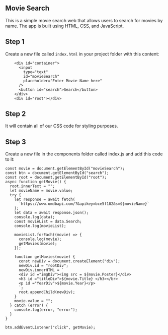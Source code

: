 ## Movie Search

This is a simple movie search web that allows users to search for movies by name. The app is built using HTML, CSS, and JavaScript.

## Step 1

Create a new file called `index.html` in your project folder with this content:

```
    <div id="container">
      <input
        type="text"
        id="movieSearch"
        placeholder="Enter Movie Name here"
      />
      <button id="search">Search</button>
    </div>
    <div id="root"></div>

```

## Step 2

It will contain all of our CSS code for styling purposes.

## Step 3

Create a new file in the components folder called index.js and add this code to it:

```
const movie = document.getElementById("movieSearch");
const btn = document.getElementById("search");
const root = document.getElementById("root");
async function getMovie() {
  root.innerText = "";
  let movieName = movie.value;
  try {
    let response = await fetch(
      `https://www.omdbapi.com/?&apikey=bce5f182&s=${movieName}`
    );
    let data = await response.json();
    console.log(data);
    const movieList = data.Search;
    console.log(movieList);

    movieList.forEach((movie) => {
      console.log(movie);
      getMovies(movie);
    });

    function getMovies(movie) {
      const newDiv = document.createElement("div");
      newDiv.id = "rootDiv";
      newDiv.innerHTML = `
      <div id ="imgDiv"><img src = ${movie.Poster}</div>
      <h3 id ="titleDiv">${movie.Title} </h3></br>
      <p id ="YearDiv">${movie.Year}</p>
      `;
      root.appendChild(newDiv);
    }
    movie.value = "";
  } catch (error) {
    console.log(error, "error");
  }
}

btn.addEventListener("click", getMovie);

```
